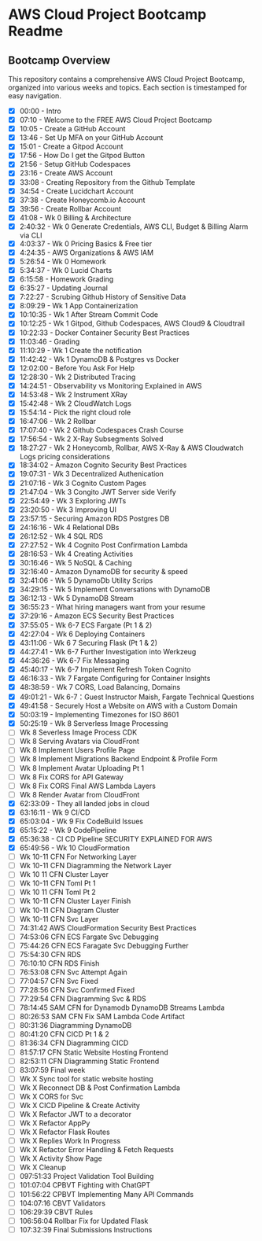 # AWS Cloud Project Bootcamp Readme

## Bootcamp Overview

This repository contains a comprehensive AWS Cloud Project Bootcamp, organized into various weeks and topics. Each section is timestamped for easy navigation.

- [x] 00:00 - Intro
- [x] 07:10 - Welcome to the FREE AWS Cloud Project Bootcamp
- [x] 10:05 - Create a GitHub Account
- [x] 13:46 - Set Up MFA on your GitHub Account
- [x] 15:01 - Create a Gitpod Account
- [x] 17:56 - How Do I get the Gitpod Button
- [x] 21:56 - Setup GitHub Codespaces
- [x] 23:16 - Create AWS Account
- [x] 33:08 - Creating Repository from the Github Template
- [x] 34:54 - Create Lucidchart Account
- [x] 37:38 - Create Honeycomb.io Account
- [x] 39:56 - Create Rollbar Account
- [x] 41:08 - Wk 0 Billing & Architecture
- [x] 2:40:32 - Wk 0 Generate Credentials, AWS CLI, Budget & Billing Alarm via CLI
- [x] 4:03:37 - Wk 0 Pricing Basics & Free tier
- [x] 4:24:35 - AWS Organizations & AWS IAM 
- [x] 5:26:54 - Wk 0 Homework
- [x] 5:34:37 - Wk 0 Lucid Charts 
- [x] 6:15:58 - Homework Grading
- [x] 6:35:27 - Updating Journal
- [x] 7:22:27 - Scrubing Github History of Sensitive Data
- [x] 8:09:29 - Wk 1 App Containerization
- [x] 10:10:35 - Wk 1 After Stream Commit Code
- [x] 10:12:25 - Wk 1 Gitpod, Github Codespaces, AWS Cloud9 & Cloudtrail
- [x] 10:22:33 - Docker Container Security Best Practices 
- [x] 11:03:46 - Grading
- [x] 11:10:29 - Wk 1 Create the notification
- [x] 11:42:42 - Wk 1 DynamoDB & Postgres vs Docker
- [x] 12:02:00 - Before You Ask For Help
- [x] 12:28:30 - Wk 2 Distributed Tracing
- [x] 14:24:51 - Observability vs Monitoring Explained in AWS
- [x] 14:53:48 - Wk 2 Instrument XRay
- [x] 15:42:48 - Wk 2 CloudWatch Logs
- [x] 15:54:14 - Pick the right cloud role
- [x] 16:47:06 - Wk 2 Rollbar
- [x] 17:07:40 - Wk 2 Github Codespaces Crash Course
- [x] 17:56:54 - Wk 2 X-Ray Subsegments Solved
- [x] 18:27:27 - Wk 2 Honeycomb, Rollbar, AWS X-Ray & AWS Cloudwatch Logs pricing considerations
- [x] 18:34:02 - Amazon Cognito Security Best Practices
- [x] 19:07:31 - Wk 3 Decentralized Authenication
- [x] 21:07:16 - Wk 3 Cognito Custom Pages
- [x] 21:47:04 - Wk 3 Congito JWT Server side Verify
- [x] 22:54:49 - Wk 3 Exploring JWTs
- [x] 23:20:50 - Wk 3 Improving UI
- [x] 23:57:15 - Securing Amazon RDS Postgres DB
- [x] 24:16:16 - Wk 4 Relational DBs
- [x] 26:12:52 - Wk 4 SQL RDS
- [x] 27:27:52 - Wk 4 Cognito Post Confirmation Lambda
- [x] 28:16:53 - Wk 4 Creating Activities
- [x] 30:16:46 - Wk 5 NoSQL & Caching
- [x] 32:16:40 - Amazon DynamoDB for security & speed
- [x] 32:41:06 - Wk 5 DynamoDb Utility Scrips
- [x] 34:29:15 - Wk 5 Implement Conversations with DynamoDB
- [x] 36:12:13 - Wk 5 DynamoDB Stream
- [x] 36:55:23 - What hiring managers want from your resume
- [x] 37:29:16 - Amazon ECS Security Best Practices
- [x] 37:55:05 - Wk 6-7 ECS Fargate (Pt 1 & 2)
- [x] 42:27:04 - Wk 6 Deploying Containers
- [x] 43:11:06 - Wk 6 7 Securing Flask (Pt 1 & 2)
- [x] 44:27:41 - Wk 6-7 Further Investigation into Werkzeug
- [x] 44:36:26 - Wk 6-7 Fix Messaging
- [x] 45:40:17 - Wk 6-7 Implement Refresh Token Cognito
- [x] 46:16:33 - Wk 7 Fargate Configuring for Container Insights
- [x] 48:38:59 - Wk 7 CORS, Load Balancing, Domains
- [x] 49:01:21 - Wk 6-7：Guest Instructor Maish, Fargate Technical Questions
- [x] 49:41:58 - Securely Host a Website on AWS with a Custom Domain
- [x] 50:03:19 - Implementing Timezones for ISO 8601
- [x] 50:25:19 - Wk 8 Serverless Image Processing
- [ ] Wk 8 Severless Image Process CDK
- [ ] Wk 8 Serving Avatars via CloudFront
- [ ] Wk 8 Implement Users Profile Page
- [ ] Wk 8 Implement Migrations Backend Endpoint & Profile Form
- [ ] Wk 8 Implement Avatar Uploading Pt 1
- [ ] Wk 8 Fix CORS for API Gateway
- [ ] Wk 8 Fix CORS Final AWS Lambda Layers
- [ ] Wk 8 Render Avatar from CloudFront
- [x] 62:33:09 - They all landed jobs in cloud
- [x] 63:16:11 - Wk 9 CI⧸CD
- [x] 65:03:04 - Wk 9 Fix CodeBuild Issues
- [x] 65:15:22 - Wk 9 CodePipeline
- [x] 65:36:38 - CI CD Pipeline SECURITY EXPLAINED FOR AWS
- [x] 65:49:56 - Wk 10 CloudFormation
- [ ] Wk 10-11 CFN For Networking Layer
- [ ] Wk 10-11 CFN Diagramming the Network Layer
- [ ] Wk 10 11 CFN Cluster Layer
- [ ] Wk 10-11 CFN Toml Pt 1
- [ ] Wk 10 11 CFN Toml Pt 2
- [ ] Wk 10-11 CFN Cluster Layer Finish
- [ ] Wk 10-11 CFN Diagram Cluster
- [ ] Wk 10-11 CFN Svc Layer
- [ ] 74:31:42 AWS CloudFormation Security Best Practices
- [ ] 74:53:06 CFN ECS Fargate Svc Debugging
- [ ] 75:44:26 CFN ECS Faragate Svc Debugging Further
- [ ] 75:54:30 CFN RDS
- [ ] 76:10:10 CFN RDS Finish
- [ ] 76:53:08 CFN Svc Attempt Again
- [ ] 77:04:57 CFN Svc Fixed
- [ ] 77:28:56 CFN Svc Confirmed Fixed
- [ ] 77:29:54 CFN Diagramming Svc & RDS
- [ ] 78:14:45 SAM CFN for Dynamodb DynamoDB Streams Lambda
- [ ] 80:26:53 SAM CFN Fix SAM Lambda Code Artifact
- [ ] 80:31:36 Diagramming DynamoDB
- [ ] 80:41:20 CFN CICD Pt 1 & 2
- [ ] 81:36:34 CFN Diagramming CICD
- [ ] 81:57:17 CFN Static Website Hosting Frontend
- [ ] 82:53:11 CFN Diagramming Static Frontend
- [ ] 83:07:59 Final week
- [ ] Wk X Sync tool for static website hosting
- [ ] Wk X Reconnect DB & Post Confirmation Lambda
- [ ] Wk X CORS for Svc
- [ ] Wk X CICD Pipeline & Create Activity
- [ ] Wk X Refactor JWT to a decorator
- [ ] Wk X Refactor AppPy
- [ ] Wk X Refactor Flask Routes
- [ ] Wk X Replies Work In Progress
- [ ] Wk X Refactor Error Handling & Fetch Requests
- [ ] Wk X Activity Show Page
- [ ] Wk X Cleanup
- [ ] 097:51:33 Project Validation Tool Building
- [ ] 101:07:04 CPBVT Fighting with ChatGPT
- [ ] 101:56:22 CPBVT Implementing Many API Commands
- [ ] 104:07:16 CBVT Validators
- [ ] 106:29:39 CBVT Rules
- [ ] 106:56:04 Rollbar Fix for Updated Flask
- [ ] 107:32:39 Final Submissions Instructions
